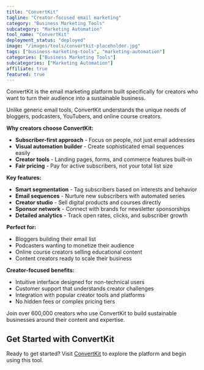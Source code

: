 ```yaml
---
title: "ConvertKit"
tagline: "Creator-focused email marketing"
category: "Business Marketing Tools"
subcategory: "Marketing Automation"
tool_name: "ConvertKit"
deployment_status: "deployed"
image: "/images/tools/convertkit-placeholder.jpg"
tags: ["business-marketing-tools", "marketing-automation"]
categories: ["Business Marketing Tools"]
subcategories: ["Marketing Automation"]
affiliate: true
featured: true
---
```

ConvertKit is the email marketing platform built specifically for creators who want to turn their audience into a sustainable business.

Unlike generic email tools, ConvertKit understands the unique needs of bloggers, podcasters, YouTubers, and online course creators.

**Why creators choose ConvertKit:**
- **Subscriber-first approach** - Focus on people, not just email addresses
- **Visual automation builder** - Create sophisticated email sequences easily
- **Creator tools** - Landing pages, forms, and commerce features built-in
- **Fair pricing** - Pay for active subscribers, not your total list size

**Key features:**
- **Smart segmentation** - Tag subscribers based on interests and behavior
- **Email sequences** - Nurture new subscribers with automated series
- **Creator studio** - Sell digital products and courses directly
- **Sponsor network** - Connect with brands for newsletter sponsorships
- **Detailed analytics** - Track open rates, clicks, and subscriber growth

**Perfect for:**
- Bloggers building their email list
- Podcasters wanting to monetize their audience
- Online course creators selling educational content
- Content creators ready to scale their business

**Creator-focused benefits:**
- Intuitive interface designed for non-technical users
- Customer support that understands creator challenges
- Integration with popular creator tools and platforms
- No hidden fees or complex pricing tiers

Join over 600,000 creators who use ConvertKit to build sustainable businesses around their content and expertise.

## Get Started with ConvertKit

Ready to get started? Visit [ConvertKit](https://convertkit.com) to explore the platform and begin using this tool.